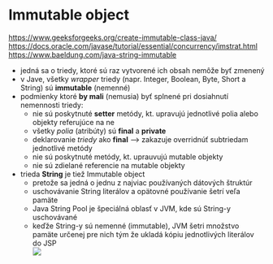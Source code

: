 # Immutable object
https://www.geeksforgeeks.org/create-immutable-class-java/ <br>
https://docs.oracle.com/javase/tutorial/essential/concurrency/imstrat.html <br>
https://www.baeldung.com/java-string-immutable <br>

- jedná sa o triedy, ktoré sú raz vytvorené ich obsah nemôže byť zmenený
- v Jave, všetky *wrapper* triedy (napr. Integer, Boolean, Byte, Short a String) sú **immutable** (nemenné)
- podmienky ktoré **by mali** (nemusia) byť splnené pri dosiahnutí nemennosti triedy:
  - nie sú poskytnuté **setter** metódy, kt. upravujú jednotlivé polia alebo objekty referujúce na ne
  - všetky *polia* (atribúty) sú **final** a **private**
  - deklarovanie *triedy* ako **final** --> zakazuje overridnúť subtriedam jednotlivé metódy
  - nie sú poskytnuté metódy, kt. uprauvujú mutable objekty
  - nie sú zdielané referencie na mutable objekty
- trieda **String** je tiež Immutable object
  - pretože sa jedná o jednu z najviac používaných dátových štruktúr
  - uschovávanie String literálov a opätovné používanie šetrí veľa pamäte
  - Java String Pool je špeciálná oblasť v JVM, kde sú String-y uschovávané
  - keďže String-y sú nemenné (immutable), JVM šetri množstvo pamäte určenej pre nich tým že ukladá kópiu jednotlivých literálov do JSP <br>
![](https://github.com/absolutty/javaDocs/blob/master/Immutable/string-immutable.jpg)
